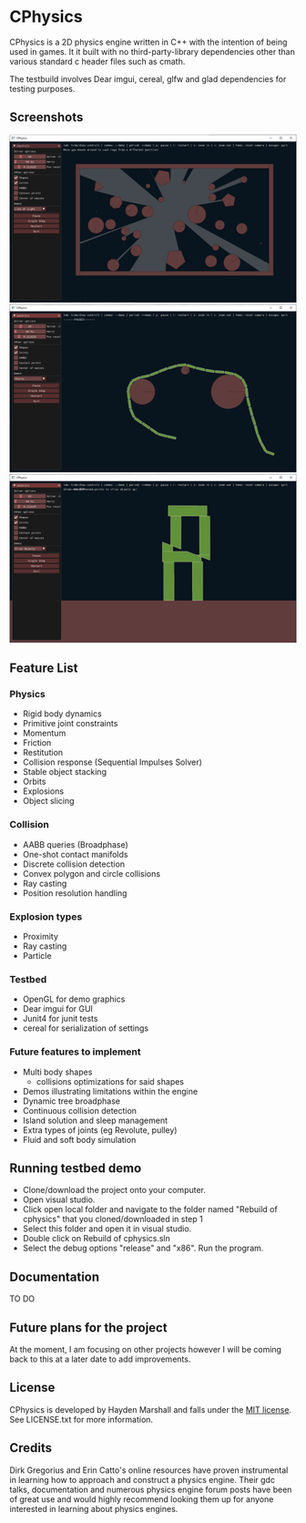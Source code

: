 # CPhysics

CPhysics is a 2D physics engine written in C++ with the intention of being used in games. It it built with no third-party-library dependencies other than various standard c header files such as cmath.

The testbuild involves Dear imgui, cereal, glfw and glad dependencies for testing purposes.

## Screenshots
![a relative link](Images/Shadow%20casting%20c++.PNG)
![a relative link](Images/Chains%20c++.PNG)
![a relative link](Images/slice%20c++.PNG)

## Feature List
### Physics
- Rigid body dynamics
- Primitive joint constraints
- Momentum
- Friction
- Restitution
- Collision response (Sequential Impulses Solver)
- Stable object stacking
- Orbits
- Explosions
- Object slicing

### Collision
- AABB queries (Broadphase)
- One-shot contact manifolds
- Discrete collision detection
- Convex polygon and circle collisions
- Ray casting
- Position resolution handling

### Explosion types
- Proximity
- Ray casting
- Particle

### Testbed
- OpenGL for demo graphics
- Dear imgui for GUI
- Junit4 for junit tests
- cereal for serialization of settings

### Future features to implement
- Multi body shapes
    - collisions optimizations for said shapes
- Demos illustrating limitations within the engine
- Dynamic tree broadphase
- Continuous collision detection
- Island solution and sleep management
- Extra types of joints (eg Revolute, pulley)
- Fluid and soft body simulation

## Running testbed demo
- Clone/download the project onto your computer.
- Open visual studio.
- Click open local folder and navigate to the folder named "Rebuild of cphysics" that you cloned/downloaded in step 1
- Select this folder and open it in visual studio.
- Double click on Rebuild of cphysics.sln
- Select the debug options "release" and "x86". Run the program.

## Documentation
TO DO

## Future plans for the project
At the moment, I am focusing on other projects however I will be coming back to this at a later date to add improvements.

## License
CPhysics is developed by Hayden Marshall and falls under the [MIT license](https://en.wikipedia.org/wiki/MIT_License). See LICENSE.txt for more information.

## Credits
Dirk Gregorius and Erin Catto's online resources have proven instrumental in learning how to approach and construct a physics engine. Their gdc talks, documentation and numerous physics engine forum posts have been of great use and would highly recommend looking them up for anyone interested in learning about physics engines.
